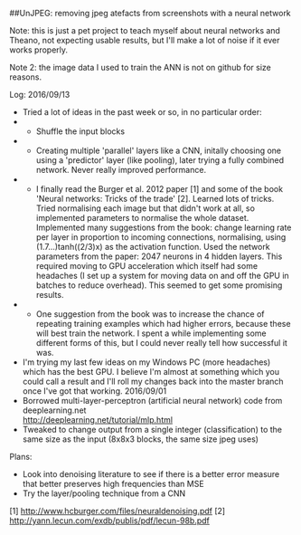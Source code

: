 ##UnJPEG: removing jpeg atefacts from screenshots with a neural network

Note: this is just a pet project to teach myself about neural networks and Theano, not expecting usable results, but I'll make a lot of noise if it ever works properly.

Note 2: the image data I used to train the ANN is not on github for size reasons.

Log:
2016/09/13
* Tried a lot of ideas in the past week or so, in no particular order:
* * Shuffle the input blocks
* * Creating multiple 'parallel' layers like a CNN, initally choosing one using a 'predictor' layer (like pooling), later trying a fully combined network. Never really improved performance.
* * I finally read the Burger et al. 2012 paper [1] and some of the book 'Neural networks: Tricks of the trade' [2]. Learned lots of tricks. Tried normalising each image but that didn't work at all, so implemented parameters to normalise the whole dataset. Implemented many suggestions from the book: change learning rate per layer in proportion to incoming connections, normalising, using (1.7...)tanh((2/3)x) as the activation function. Used the network parameters from the paper: 2047 neurons in 4 hidden layers. This required moving to GPU acceleration which itself had some headaches (I set up a system for moving data on and off the GPU in batches to reduce overhead). This seemed to get some promising results.
* * One suggestion from the book was to increase the chance of repeating training examples which had higher errors, because these will best train the network. I spent a while implementing some different forms of this, but I could never really tell how successful it was.
* I'm trying my last few ideas on my Windows PC (more headaches) which has the best GPU. I believe I'm almost at something which you could call a result and I'll roll my changes back into the master branch once I've got that working.
2016/09/01	
* Borrowed multi-layer-perceptron (artificial neural network) code from deeplearning.net  
http://deeplearning.net/tutorial/mlp.html  
* Tweaked to change output from a single integer (classification) to the same size as the input (8x8x3 blocks, the same size jpeg uses)

Plans:
* Look into denoising literature to see if there is a better error measure that better preserves high frequencies than MSE
* Try the layer/pooling technique from a CNN

[1] http://www.hcburger.com/files/neuraldenoising.pdf
[2] http://yann.lecun.com/exdb/publis/pdf/lecun-98b.pdf
